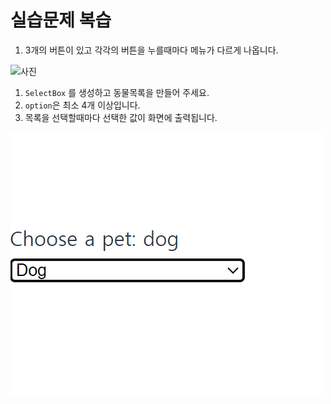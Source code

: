 # 실습문제 복습

1. 3개의 버튼이 있고 각각의 버튼을 누를때마다 메뉴가 다르게 나옵니다.

![사진](./image.png)

1. `SelectBox` 를 생성하고 동물목록을 만들어 주세요.
2. `option`은 최소 4개 이상입니다.
3. 목록을 선택할때마다 선택한 값이 화면에 출력됩니다.

![사진](./image2.png)

